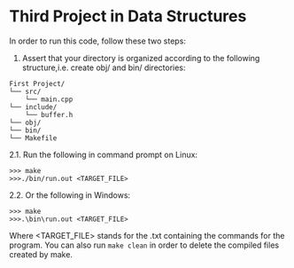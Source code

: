 # Third Project in Data Structures
In order to run this code, follow these two steps:
1. Assert that your directory is organized according to the following structure,i.e. create obj/ and bin/ directories:
```
First Project/
└── src/
    └── main.cpp
└── include/
    └── buffer.h
└── obj/
└── bin/
└── Makefile
```
2.1. Run the following in command prompt on Linux:
```
>>> make 
>>>./bin/run.out <TARGET_FILE>
```
2.2. Or the following in Windows:
```
>>> make 
>>>.\bin\run.out <TARGET_FILE>
```
Where <TARGET_FILE> stands for the .txt containing the commands for the program. You can also run ```make clean``` in order to delete the compiled files created by make.


